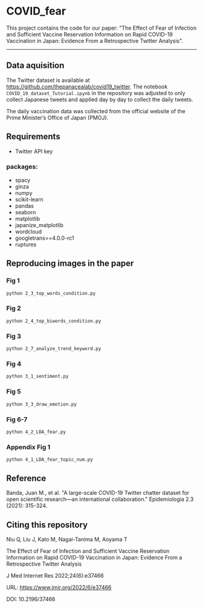 # COVID_fear

This project contains the code for our paper: "The Effect of Fear of Infection and Sufficient Vaccine Reservation Information on Rapid COVID-19 Vaccination in Japan: Evidence From a Retrospective Twitter Analysis".

---

## Data aquisition
The Twitter dataset is available at https://github.com/thepanacealab/covid19_twitter. The notebook `COVID_19_dataset_Tutorial.ipynb` in the repository was adjusted to only collect Japanese tweets and applied day by day to collect the daily tweets.

The daily vaccination data was collected from the official website of the Prime Minister’s Office of Japan (PMOJ).

## Requirements
* Twitter API key
### packages:
* spacy
* ginza
* numpy
* scikit-learn
* pandas
* seaborn
* matplotlib
* japanize_matplotlib
* wordcloud
* googletrans==4.0.0-rc1
* ruptures

## Reproducing images in the paper
### Fig 1
```
python 2_3_top_words_condition.py
```
### Fig 2
```
python 2_4_top_biwords_condition.py
```
### Fig 3
```
python 2_7_analyze_trend_keyword.py
```
### Fig 4
```
python 3_1_sentiment.py
```
### Fig 5
```
python 3_3_draw_emotion.py
```
### Fig 6-7
```
python 4_2_LDA_fear.py
```
### Appendix Fig 1
```
python 4_1_LDA_fear_topic_num.py
```

## Reference
Banda, Juan M., et al. "A large-scale COVID-19 Twitter chatter dataset for open scientific research—an international collaboration." Epidemiologia 2.3 (2021): 315-324.

## Citing this repository
Niu Q, Liu J, Kato M, Nagai-Tanima M, Aoyama T

The Effect of Fear of Infection and Sufficient Vaccine Reservation Information on Rapid COVID-19 Vaccination in Japan: Evidence From a Retrospective Twitter Analysis

J Med Internet Res 2022;24(6):e37466

URL: https://www.jmir.org/2022/6/e37466

DOI: 10.2196/37466
